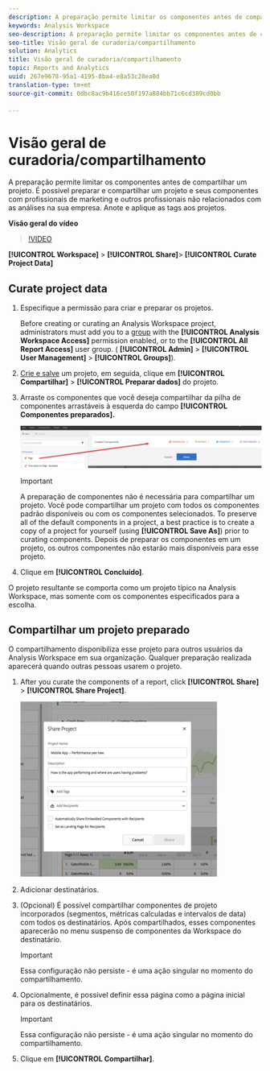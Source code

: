 ```yaml
---
description: A preparação permite limitar os componentes antes de compartilhar um projeto. É possível preparar e compartilhar um projeto e seus componentes com profissionais de marketing e outros profissionais não relacionados com as análises na sua empresa. Anote e aplique as tags aos projetos.
keywords: Analysis Workspace
seo-description: A preparação permite limitar os componentes antes de compartilhar um projeto. É possível preparar e compartilhar um projeto e seus componentes com profissionais de marketing e outros profissionais não relacionados com as análises na sua empresa. Anote e aplique as tags aos projetos.
seo-title: Visão geral de curadoria/compartilhamento
solution: Analytics
title: Visão geral de curadoria/compartilhamento
topic: Reports and Analytics
uuid: 267e9678-95a1-4195-8ba4-e8a53c28ea0d
translation-type: tm+mt
source-git-commit: 0dbc8ac9b416ce50f197a884bb71c6cd389cd0bb

---
```



# Visão geral de curadoria/compartilhamento

A preparação permite limitar os componentes antes de compartilhar um projeto. É possível preparar e compartilhar um projeto e seus componentes com profissionais de marketing e outros profissionais não relacionados com as análises na sua empresa. Anote e aplique as tags aos projetos.

**Visão geral do vídeo**

>[!VIDEO](https://www.youtube.com/watch?v=LJJRskdmlOg&index=79&t=0s&list=PL2tCx83mn7GuNnQdYGOtlyCu0V5mEZ8sS)

**[!UICONTROL Workspace]** &gt; **[!UICONTROL Share]**&gt; **[!UICONTROL Curate Project Data]**

## Curate project data

1. Especifique a permissão para criar e preparar os projetos.

   Before creating or curating an Analysis Workspace project, administrators must add you to a [group](https://marketing.adobe.com/resources/help/en_US/reference/groups.html) with the **[!UICONTROL Analysis Workspace Access]** permission enabled, or to the **[!UICONTROL All Report Access]** user group. ( **[!UICONTROL Admin]** &gt; **[!UICONTROL User Management]** &gt; **[!UICONTROL Groups]**).

1. [Crie e salve](../../../analyze/analysis-workspace/build-workspace-project/t-freeform-project.md#task_C2C698ACC7954062A28E4784911E6CF2) um projeto, em seguida, clique em **[!UICONTROL Compartilhar]** &gt; **[!UICONTROL Preparar dados]** do projeto.
1. Arraste os componentes que você deseja compartilhar da pilha de componentes arrastáveis à esquerda do campo **[!UICONTROL Componentes preparados].**

   ![](assets/curated-components.png)

   >[!IMPORTANT]
   >
   >A preparação de componentes não é necessária para compartilhar um projeto. Você pode compartilhar um projeto com todos os componentes padrão disponíveis ou com os componentes selecionados. To preserve all of the default components in a project, a best practice is to create a copy of a project for yourself (using **[!UICONTROL Save As]**) prior to curating components. Depois de preparar os componentes em um projeto, os outros componentes não estarão mais disponíveis para esse projeto.

1. Clique em **[!UICONTROL Concluído]**.

O projeto resultante se comporta como um projeto típico na Analysis Workspace, mas somente com os componentes especificados para a escolha.

## Compartilhar um projeto preparado

O compartilhamento disponibiliza esse projeto para outros usuários da Analysis Workspace em sua organização. Qualquer preparação realizada aparecerá quando outras pessoas usarem o projeto.

1. After you curate the components of a report, click **[!UICONTROL Share]** &gt; **[!UICONTROL Share Project]**.

   ![](assets/share_component.png)

1. Adicionar destinatários.
1. (Opcional) É possível compartilhar componentes de projeto incorporados (segmentos, métricas calculadas e intervalos de data) com todos os destinatários. Após compartilhados, esses componentes aparecerão no menu suspenso de componentes da Workspace do destinatário.

   >[!IMPORTANT]
   >
   >Essa configuração não persiste - é uma ação singular no momento do compartilhamento.

1. Opcionalmente, é possível definir essa página como a página inicial para os destinatários.

   >[!IMPORTANT]
   >
   >Essa configuração não persiste - é uma ação singular no momento do compartilhamento.

1. Clique em **[!UICONTROL Compartilhar]**.

<!-- 

<p> <b>Annotate and tag a project</b> </p> 
<p>An alternative way to collaborate on a project is to use the Information panel. This panel will be re-introduced in an upcoming release. </p> 
<p> </p> 
<ul id="ul_EFD045FD9F3B4BF8A70637B00EE0BC9C"> 
 <li id="li_EC6C5EAF9C234E76BDA7FF0226B82083">Tag reports for sharing. </li> 
 <li id="li_CF6A438C55F847F8890F8CB674CAA4F7">Specify the recipient (filter by permission group or user name), the storage folder. In-product notifications let users know that they have a shared report waiting. </li> 
 <li id="li_C8E088DA43024277908705CB0F3A142A">Write messages or report descriptions for recipients. </li> 
 <li id="li_342EB4758C344B859757E23691068FA3"> Select the dimensions, metrics, and segments to recommend to a non-analyst colleague, who can view the report you are curating and sharing. Curating the component gives the recipient access to those components, based on their permission settings. </li> 
 <li id="li_6487500F9315481599B7F3897998879F"> Add suggested items to a previously configured report. These new items exist as recommended selectable options. </li> 
</ul>

 -->

